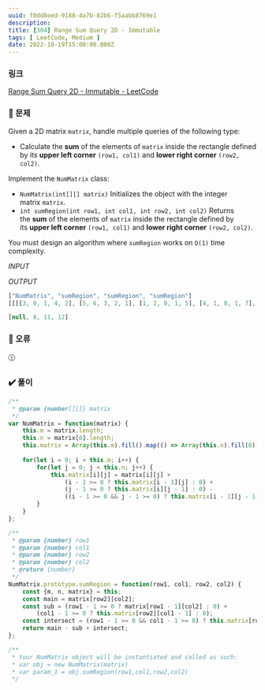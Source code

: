 ```yaml
---
uuid: f0dd8eed-9188-4a7b-82b6-f5aabb8769e1
description: 
title: [304] Range Sum Query 2D - Immutable
tags: [ LeetCode, Medium ]
date: 2022-10-19T15:00:00.000Z
---
```








### 링크

[Range Sum Query 2D - Immutable - LeetCode](https://leetcode.com/problems/range-sum-query-2d-immutable/)

### 📝 문제

Given a 2D matrix `matrix`, handle multiple queries of the following type:

- Calculate the **sum** of the elements of `matrix` inside the rectangle defined by its **upper left corner** `(row1, col1)` and **lower right corner** `(row2, col2)`.

Implement the `NumMatrix` class:

- `NumMatrix(int[][] matrix)` Initializes the object with the integer matrix `matrix`.
- `int sumRegion(int row1, int col1, int row2, int col2)` Returns the **sum** of the elements of `matrix` inside the rectangle defined by its **upper left corner** `(row1, col1)` and **lower right corner** `(row2, col2)`.

You must design an algorithm where `sumRegion` works on `O(1)` time complexity.

*INPUT*

*OUTPUT*

```jsx
["NumMatrix", "sumRegion", "sumRegion", "sumRegion"]
[[[[3, 0, 1, 4, 2], [5, 6, 3, 2, 1], [1, 2, 0, 1, 5], [4, 1, 0, 1, 7], [1, 0, 3, 0, 5]]], [2, 1, 4, 3], [1, 1, 2, 2], [1, 2, 2, 4]]
```

```jsx
[null, 8, 11, 12]
```

### 🚨 오류

<aside>
🕧

</aside>

### ✔️ 풀이

```jsx
/**
 * @param {number[][]} matrix
 */
var NumMatrix = function(matrix) {
    this.m = matrix.length;
    this.n = matrix[0].length;
    this.matrix = Array(this.m).fill().map(() => Array(this.n).fill(0));
    
    for(let i = 0; i < this.m; i++) {
        for(let j = 0; j < this.n; j++) {
            this.matrix[i][j] = matrix[i][j] +
                (i - 1 >= 0 ? this.matrix[i - 1][j] : 0) + 
                (j - 1 >= 0 ? this.matrix[i][j - 1] : 0) -
                ((i - 1 >= 0 && j - 1 >= 0) ? this.matrix[i - 1][j - 1] : 0);
        }
    }
};

/** 
 * @param {number} row1 
 * @param {number} col1 
 * @param {number} row2 
 * @param {number} col2
 * @return {number}
 */
NumMatrix.prototype.sumRegion = function(row1, col1, row2, col2) {
    const {m, n, matrix} = this;
    const main = matrix[row2][col2];
    const sub = (row1 - 1 >= 0 ? matrix[row1 - 1][col2] : 0) + 
        (col1 - 1 >= 0 ? this.matrix[row2][col1 - 1] : 0);
    const intersect = (row1 - 1 >= 0 && col1 - 1 >= 0) ? this.matrix[row1 - 1][col1 - 1] : 0;
    return main - sub + intersect;
};

/** 
 * Your NumMatrix object will be instantiated and called as such:
 * var obj = new NumMatrix(matrix)
 * var param_1 = obj.sumRegion(row1,col1,row2,col2)
 */
```